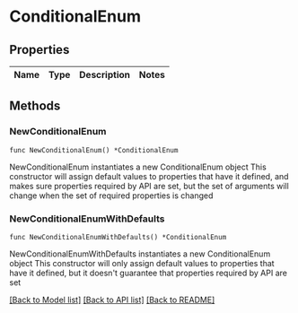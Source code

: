# ConditionalEnum

## Properties

Name | Type | Description | Notes
------------ | ------------- | ------------- | -------------

## Methods

### NewConditionalEnum

`func NewConditionalEnum() *ConditionalEnum`

NewConditionalEnum instantiates a new ConditionalEnum object
This constructor will assign default values to properties that have it defined,
and makes sure properties required by API are set, but the set of arguments
will change when the set of required properties is changed

### NewConditionalEnumWithDefaults

`func NewConditionalEnumWithDefaults() *ConditionalEnum`

NewConditionalEnumWithDefaults instantiates a new ConditionalEnum object
This constructor will only assign default values to properties that have it defined,
but it doesn't guarantee that properties required by API are set


[[Back to Model list]](../README.md#documentation-for-models) [[Back to API list]](../README.md#documentation-for-api-endpoints) [[Back to README]](../README.md)



